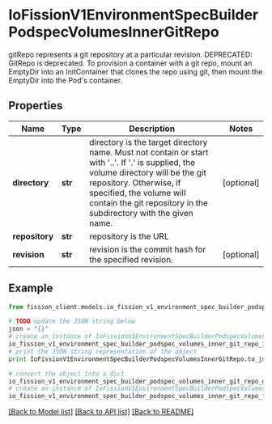 # IoFissionV1EnvironmentSpecBuilderPodspecVolumesInnerGitRepo

gitRepo represents a git repository at a particular revision. DEPRECATED: GitRepo is deprecated. To provision a container with a git repo, mount an EmptyDir into an InitContainer that clones the repo using git, then mount the EmptyDir into the Pod's container.

## Properties

Name | Type | Description | Notes
------------ | ------------- | ------------- | -------------
**directory** | **str** | directory is the target directory name. Must not contain or start with &#39;..&#39;.  If &#39;.&#39; is supplied, the volume directory will be the git repository.  Otherwise, if specified, the volume will contain the git repository in the subdirectory with the given name. | [optional] 
**repository** | **str** | repository is the URL | 
**revision** | **str** | revision is the commit hash for the specified revision. | [optional] 

## Example

```python
from fission_client.models.io_fission_v1_environment_spec_builder_podspec_volumes_inner_git_repo import IoFissionV1EnvironmentSpecBuilderPodspecVolumesInnerGitRepo

# TODO update the JSON string below
json = "{}"
# create an instance of IoFissionV1EnvironmentSpecBuilderPodspecVolumesInnerGitRepo from a JSON string
io_fission_v1_environment_spec_builder_podspec_volumes_inner_git_repo_instance = IoFissionV1EnvironmentSpecBuilderPodspecVolumesInnerGitRepo.from_json(json)
# print the JSON string representation of the object
print IoFissionV1EnvironmentSpecBuilderPodspecVolumesInnerGitRepo.to_json()

# convert the object into a dict
io_fission_v1_environment_spec_builder_podspec_volumes_inner_git_repo_dict = io_fission_v1_environment_spec_builder_podspec_volumes_inner_git_repo_instance.to_dict()
# create an instance of IoFissionV1EnvironmentSpecBuilderPodspecVolumesInnerGitRepo from a dict
io_fission_v1_environment_spec_builder_podspec_volumes_inner_git_repo_form_dict = io_fission_v1_environment_spec_builder_podspec_volumes_inner_git_repo.from_dict(io_fission_v1_environment_spec_builder_podspec_volumes_inner_git_repo_dict)
```
[[Back to Model list]](../README.md#documentation-for-models) [[Back to API list]](../README.md#documentation-for-api-endpoints) [[Back to README]](../README.md)


